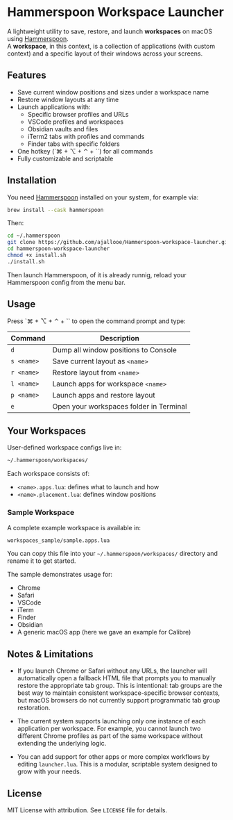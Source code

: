 # Hammerspoon Workspace Launcher

A lightweight utility to save, restore, and launch **workspaces** on macOS using [Hammerspoon](http://www.hammerspoon.org).  
A **workspace**, in this context, is a collection of applications (with custom context) and a specific layout of their windows across your screens.

## Features

- Save current window positions and sizes under a workspace name
- Restore window layouts at any time
- Launch applications with:
  - Specific browser profiles and URLs
  - VSCode profiles and workspaces
  - Obsidian vaults and files
  - iTerm2 tabs with profiles and commands
  - Finder tabs with specific folders
- One hotkey (`⌘ + ⌥ + ⌃ + \``) for all commands
- Fully customizable and scriptable

## Installation

You need [Hammerspoon](https://www.hammerspoon.org) installed on your system, for example via:

```bash
brew install --cask hammerspoon
```

Then:

```bash
cd ~/.hammerspoon
git clone https://github.com/ajallooe/Hammerspoon-workspace-launcher.git
cd hammerspoon-workspace-launcher
chmod +x install.sh
./install.sh
```

Then launch Hammerspoon, of it is already runnig, reload your Hammerspoon config from the menu bar.

## Usage

Press `⌘ + ⌥ + ⌃ + \`` to open the command prompt and type:

| Command          | Description                             |
|------------------|-----------------------------------------|
| `d`              | Dump all window positions to Console    |
| `s <name>`       | Save current layout as `<name>`         |
| `r <name>`       | Restore layout from `<name>`            |
| `l <name>`       | Launch apps for workspace `<name>`      |
| `p <name>`       | Launch apps and restore layout          |
| `e`              | Open your workspaces folder in Terminal |

## Your Workspaces

User-defined workspace configs live in:

```bash
~/.hammerspoon/workspaces/
```

Each workspace consists of:

- `<name>.apps.lua`: defines what to launch and how
- `<name>.placement.lua`: defines window positions

### Sample Workspace

A complete example workspace is available in:

```bash
workspaces_sample/sample.apps.lua
```

You can copy this file into your `~/.hammerspoon/workspaces/` directory and rename it to get started.

The sample demonstrates usage for:

- Chrome
- Safari
- VSCode
- iTerm
- Finder
- Obsidian
- A generic macOS app (here we gave an example for Calibre)

## Notes & Limitations

- If you launch Chrome or Safari without any URLs, the launcher will automatically open a fallback HTML file that prompts you to manually restore the appropriate tab group. This is intentional: tab groups are the best way to maintain consistent workspace-specific browser contexts, but macOS browsers do not currently support programmatic tab group restoration.

- The current system supports launching only one instance of each application per workspace. For example, you cannot launch two different Chrome profiles as part of the same workspace without extending the underlying logic.

- You can add support for other apps or more complex workflows by editing `launcher.lua`. This is a modular, scriptable system designed to grow with your needs.

## License

MIT License with attribution. See `LICENSE` file for details.
